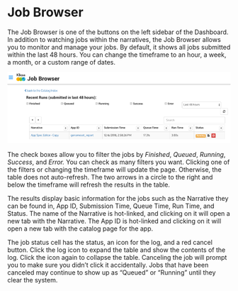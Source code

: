 # Job Browser

The Job Browser is one of the buttons on the left sidebar of the Dashboard. In addition to watching jobs within the narratives, the Job Browser allows you to monitor and manage your jobs. By default, it shows all jobs submitted within the last 48 hours. You can change the timeframe to an hour, a week, a month, or a custom range of dates.

![](../../.gitbook/assets/job-browser.png)

The check boxes allow you to filter the jobs by _Finished_, _Queued_, _Running_, _Success_, and _Error._ You can check as many filters you want. Clicking one of the filters or changing the timeframe will update the page. Otherwise, the table does not auto-refresh. The two arrows in a circle to the right and below the timeframe will refresh the results in the table.

The results display basic information for the jobs such as the Narrative they can be found in, App ID, Submission Time, Queue Time, Run Time, and Status. The name of the Narrative is hot-linked, and clicking on it will open a new tab with the Narrative. The App ID is hot-linked and clicking on it will open a new tab with the catalog page for the app.

The job status cell has the status, an icon for the log, and a red cancel button. Click the log icon to expand the table and show the contents of the log. Click the icon again to collapse the table. Canceling the job will prompt you to make sure you didn’t click it accidentally. Jobs that have been canceled may continue to show up as “Queued” or “Running” until they clear the system.

